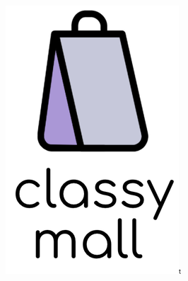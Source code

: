 <p align="center"><img src="https://github.com/app-sapiens/classy-mall/blob/master/img/splash.png" />t</p>
